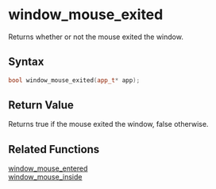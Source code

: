 
# window_mouse_exited

Returns whether or not the mouse exited the window.

## Syntax

```cpp
bool window_mouse_exited(app_t* app);
```

## Return Value

Returns true if the mouse exited the window, false otherwise.

## Related Functions

[window_mouse_entered](https://github.com/RandyGaul/cute_framework/blob/master/docs/window/window_mouse_entered.md)  
[window_mouse_inside](https://github.com/RandyGaul/cute_framework/blob/master/docs/window/window_mouse_inside.md)  
